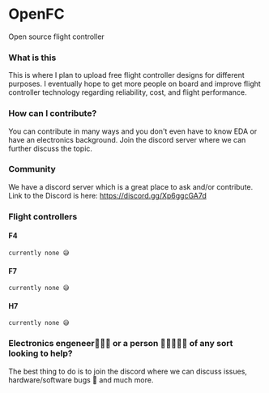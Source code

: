 # OpenFC
Open source flight controller

### What is this

This is where I plan to upload free flight controller designs for different purposes. I eventually hope to get more people on board and improve flight controller technology regarding reliability, cost, and flight performance.

### How can I contribute?

You can contribute in many ways and you don't even have to know EDA or have an electronics background. Join the discord server where we can further discuss the topic.

### Community

We have a discord server which is a great place to ask and/or contribute. Link to the Discord is here: 
https://discord.gg/Xp6ggcGA7d

### Flight controllers
  #### F4
    currently none 😅
  #### F7
    currently none 😅
  #### H7
    currently none 😅

### Electronics engeneer👷‍♂️💡 or a person 🙋🏽‍♂️🙋‍♀️ of any sort looking to help?
The best thing to do is to join the discord where we can discuss issues, hardware/software bugs 🐛 and much more.
